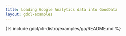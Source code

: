 ```yaml
---
title: Loading Google Analytics data into GoodData
layout: gdcl-examples
---
```


{% include gdcl/cli-distro/examples/ga/README.md %}